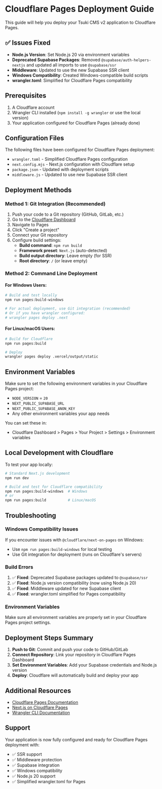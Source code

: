 # Cloudflare Pages Deployment Guide

This guide will help you deploy your Tsuki CMS v2 application to Cloudflare Pages.

## ✅ Issues Fixed

- **Node.js Version**: Set Node.js 20 via environment variables
- **Deprecated Supabase Packages**: Removed `@supabase/auth-helpers-nextjs` and updated all imports to use `@supabase/ssr`
- **Middleware**: Updated to use the new Supabase SSR client
- **Windows Compatibility**: Created Windows-compatible build scripts
- **wrangler.toml**: Simplified for Cloudflare Pages compatibility

## Prerequisites

1. A Cloudflare account
2. Wrangler CLI installed (`npm install -g wrangler` or use the local version)
3. Your application configured for Cloudflare Pages (already done)

## Configuration Files

The following files have been configured for Cloudflare Pages deployment:

- `wrangler.toml` - Simplified Cloudflare Pages configuration
- `next.config.mjs` - Next.js configuration with Cloudflare setup
- `package.json` - Updated with deployment scripts
- `middleware.js` - Updated to use new Supabase SSR client

## Deployment Methods

### Method 1: Git Integration (Recommended)

1. Push your code to a Git repository (GitHub, GitLab, etc.)
2. Go to the [Cloudflare Dashboard](https://dash.cloudflare.com/)
3. Navigate to Pages
4. Click "Create a project"
5. Connect your Git repository
6. Configure build settings:
   - **Build command**: `npm run build`
   - **Framework preset**: `Next.js` (auto-detected)
   - **Build output directory**: Leave empty (for SSR)
   - **Root directory**: `/` (or leave empty)

### Method 2: Command Line Deployment

#### For Windows Users:
```bash
# Build and test locally
npm run pages:build-windows

# For actual deployment, use Git integration (recommended)
# Or if you have wrangler configured:
# wrangler pages deploy .next
```

#### For Linux/macOS Users:
```bash
# Build for Cloudflare
npm run pages:build

# Deploy
wrangler pages deploy .vercel/output/static
```

## Environment Variables

Make sure to set the following environment variables in your Cloudflare Pages project:

- `NODE_VERSION` = `20`
- `NEXT_PUBLIC_SUPABASE_URL`
- `NEXT_PUBLIC_SUPABASE_ANON_KEY`
- Any other environment variables your app needs

You can set these in:
- Cloudflare Dashboard > Pages > Your Project > Settings > Environment variables

## Local Development with Cloudflare

To test your app locally:

```bash
# Standard Next.js development
npm run dev

# Build and test for Cloudflare compatibility
npm run pages:build-windows  # Windows
# or
npm run pages:build          # Linux/macOS
```

## Troubleshooting

### Windows Compatibility Issues

If you encounter issues with `@cloudflare/next-on-pages` on Windows:
- Use `npm run pages:build-windows` for local testing
- Use Git integration for deployment (runs on Cloudflare's servers)

### Build Errors

1. ✅ **Fixed**: Deprecated Supabase packages updated to `@supabase/ssr`
2. ✅ **Fixed**: Node.js version compatibility (now using Node.js 20)
3. ✅ **Fixed**: Middleware updated for new Supabase client
4. ✅ **Fixed**: wrangler.toml simplified for Pages compatibility

### Environment Variables

Make sure all environment variables are properly set in your Cloudflare Pages project settings.

## Deployment Steps Summary

1. **Push to Git**: Commit and push your code to GitHub/GitLab
2. **Connect Repository**: Link your repository in Cloudflare Pages Dashboard
3. **Set Environment Variables**: Add your Supabase credentials and Node.js version
4. **Deploy**: Cloudflare will automatically build and deploy your app

## Additional Resources

- [Cloudflare Pages Documentation](https://developers.cloudflare.com/pages/)
- [Next.js on Cloudflare Pages](https://developers.cloudflare.com/pages/framework-guides/nextjs/ssr/get-started/)
- [Wrangler CLI Documentation](https://developers.cloudflare.com/workers/wrangler/)

## Support

Your application is now fully configured and ready for Cloudflare Pages deployment with:
- ✅ SSR support
- ✅ Middleware protection
- ✅ Supabase integration
- ✅ Windows compatibility
- ✅ Node.js 20 support
- ✅ Simplified wrangler.toml for Pages 